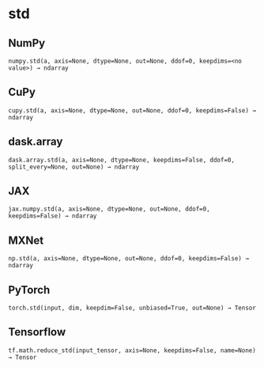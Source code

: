 # std

## NumPy

```
numpy.std(a, axis=None, dtype=None, out=None, ddof=0, keepdims=<no value>) → ndarray
```

## CuPy

```
cupy.std(a, axis=None, dtype=None, out=None, ddof=0, keepdims=False) → ndarray
```

## dask.array

```
dask.array.std(a, axis=None, dtype=None, keepdims=False, ddof=0, split_every=None, out=None) → ndarray
```

## JAX

```
jax.numpy.std(a, axis=None, dtype=None, out=None, ddof=0, keepdims=False) → ndarray
```

## MXNet

```
np.std(a, axis=None, dtype=None, out=None, ddof=0, keepdims=False) → ndarray
```

## PyTorch

```
torch.std(input, dim, keepdim=False, unbiased=True, out=None) → Tensor
```

## Tensorflow

```
tf.math.reduce_std(input_tensor, axis=None, keepdims=False, name=None) → Tensor
```
